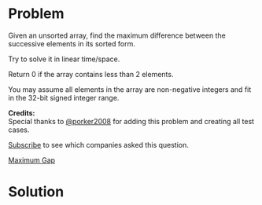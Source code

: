 
# Problem

Given an unsorted array, find the maximum difference between the successive
elements in its sorted form.

Try to solve it in linear time/space.

Return 0 if the array contains less than 2 elements.

You may assume all elements in the array are non-negative integers and fit in
the 32-bit signed integer range.

**Credits:**  
Special thanks to
[@porker2008](https://oj.leetcode.com/discuss/user/porker2008) for adding this
problem and creating all test cases.

[Subscribe](/subscribe/) to see which companies asked this question.



[Maximum Gap](https://leetcode.com/problems/maximum-gap)

# Solution



